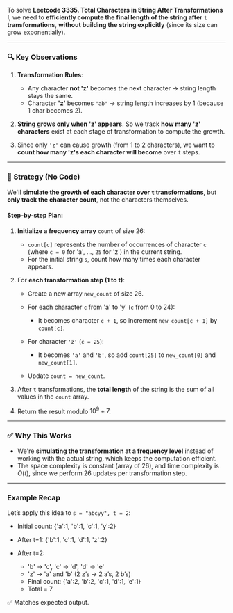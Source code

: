 To solve **Leetcode 3335. Total Characters in String After Transformations I**, we need to **efficiently compute the final length of the string after `t` transformations**, **without building the string explicitly** (since its size can grow exponentially).

---

### 🔍 Key Observations

1. **Transformation Rules**:

   * Any character **not 'z'** becomes the next character → string length stays the same.
   * Character **'z'** becomes `"ab"` → string length increases by 1 (because 1 char becomes 2).

2. **String grows only when 'z' appears**. So we track **how many 'z' characters** exist at each stage of transformation to compute the growth.

3. Since only `'z'` can cause growth (from 1 to 2 characters), we want to **count how many 'z's each character will become** over `t` steps.

---

### 🧠 Strategy (No Code)

We'll **simulate the growth of each character over `t` transformations**, but **only track the character count**, not the characters themselves.

#### Step-by-step Plan:

1. **Initialize a frequency array** `count` of size 26:

   * `count[c]` represents the number of occurrences of character `c` (where `c = 0` for 'a', ..., `25` for 'z') in the current string.
   * For the initial string `s`, count how many times each character appears.

2. For **each transformation step (1 to t)**:

   * Create a new array `new_count` of size 26.
   * For each character `c` from 'a' to 'y' (`c` from 0 to 24):

     * It becomes character `c + 1`, so increment `new_count[c + 1]` by `count[c]`.
   * For character `'z'` (`c = 25`):

     * It becomes `'a'` and `'b'`, so add `count[25]` to `new_count[0]` and `new_count[1]`.
   * Update `count = new_count`.

3. After `t` transformations, the **total length** of the string is the sum of all values in the `count` array.

4. Return the result modulo $10^9 + 7$.

---

### ✅ Why This Works

* We're **simulating the transformation at a frequency level** instead of working with the actual string, which keeps the computation efficient.
* The space complexity is constant (array of 26), and time complexity is $O(t)$, since we perform 26 updates per transformation step.

---

### Example Recap

Let’s apply this idea to `s = "abcyy", t = 2`:

* Initial count: {'a':1, 'b':1, 'c':1, 'y':2}
* After t=1: {'b':1, 'c':1, 'd':1, 'z':2}
* After t=2:

  * 'b' → 'c', 'c' → 'd', 'd' → 'e'
  * 'z' → 'a' and 'b' (2 z’s → 2 a’s, 2 b’s)
  * Final count: {'a':2, 'b':2, 'c':1, 'd':1, 'e':1}
  * Total = 7

✅ Matches expected output.
